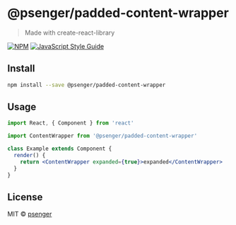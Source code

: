 # @psenger/padded-content-wrapper

> Made with create-react-library

[![NPM](https://img.shields.io/npm/v/@psenger/padded-content-wrapper.svg)](https://www.npmjs.com/package/@psenger/padded-content-wrapper) [![JavaScript Style Guide](https://img.shields.io/badge/code_style-standard-brightgreen.svg)](https://standardjs.com)

## Install

```bash
npm install --save @psenger/padded-content-wrapper
```

## Usage

```jsx
import React, { Component } from 'react'

import ContentWrapper from '@psenger/padded-content-wrapper'

class Example extends Component {
  render() {
    return <ContentWrapper expanded={true}>expanded</ContentWrapper>
  }
}
```

## License

MIT © [psenger](https://github.com/psenger)
